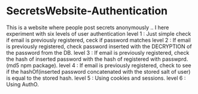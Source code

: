 # SecretsWebsite-Authentication
This is a website where people post secrets anonymously .. I here experiment with six levels of user authentication
level 1 : Just simple check if email is previously registered, ceck if password matches
level 2 : If email is previously registered, check password inserted with the DECRYPTION of the password from the DB.
level 3 : If email is previously registered, check the hash of inserted password with the hash of registered with passwprd. (md5 npm package).
level 4 : If email is previously registered, check to see if the hashOf(inserted password concatenated with the stored salt of user) is equal to the stored hash.
level 5 : Using cookies and sessions.
level 6 : Using AuthO. 
 

